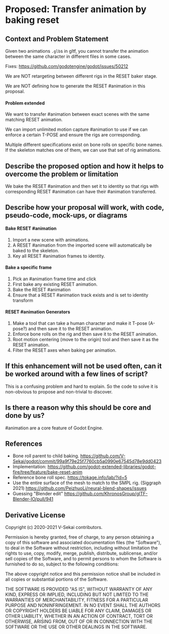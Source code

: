 # Proposed: Transfer animation by baking reset

## Context and Problem Statement

Given two animations `.glb`s in gltf, you cannot transfer the animation between the same character in different files in some cases.

Fixes: https://github.com/godotengine/godot/issues/50212

We are NOT retargeting between different rigs in the RESET baker stage.

We are NOT defining how to generate the RESET #animation in this proposal.

#### Problem extended

We want to transfer #animation between exact scenes with the same matching RESET animation.

We can import unlimited motion capture #animation to use if we can enforce a certain T-POSE and ensure the rigs are corresponding.

Multiple different specifications exist on bone rolls on specific bone names. If the skeleton matches one of them, we can use that set of rig animations.

## Describe the proposed option and how it helps to overcome the problem or limitation

We bake the RESET #animation and then set it to identity so that rigs with corresponding RESET #animation can have their #animation transferred.

## Describe how your proposal will work, with code, pseudo-code, mock-ups, or diagrams

#### Bake RESET #animation

1. Import a new scene with animations.
1. A RESET #animation from the imported scene will automatically be baked to the skeleton.
1. Key all RESET #animation frames to identity.

#### Bake a specific frame

1. Pick an #animation frame time and click
2. First bake any existing RESET animation.
3. Bake the RESET #animation
4. Ensure that a RESET #animation track exists and is set to identity transform

#### RESET #animation Generators

1. Make a tool that can take a human character and make it T-pose (A-pose?) and then save it to the RESET animation.
1. Enforce bone rolls on the rig and then save it to the RESET animation.
1. Root motion centering (move to the origin) tool and then save it as the RESET animation.
1. Filter the RESET axes when baking per animation.

## If this enhancement will not be used often, can it be worked around with a few lines of script?

This is a confusing problem and hard to explain. So the code to solve it is non-obvious to propose and non-trivial to discover.

## Is there a reason why this should be core and done by us?

#animation are a core feature of Godot Engine.

## References <!-- optional -->

- Bone roll parent to child baking. https://github.com/V-Sekai/godot/commit/99a9f79e25f7760cb5a0990e67545d78e9dd0423
- Implementation:
  https://github.com/godot-extended-libraries/godot-fire/tree/feature/bake-reset-anim
- Reference bone roll spec. https://tokage.info/lab/?id=5
- Use the entire surface of the mesh to match to the SMPL rig. (Siggraph 2021) https://github.com/PeizhuoLi/neural-blend-shapes/issues
- Guessing "Blender edit" https://github.com/KhronosGroup/glTF-Blender-IO/pull/941

## Derivative License

Copyright (c) 2020-2021 V-Sekai contributors.

Permission is hereby granted, free of charge, to any person obtaining a copy
of this software and associated documentation files (the "Software"), to deal
in the Software without restriction, including without limitation the rights
to use, copy, modify, merge, publish, distribute, sublicense, and/or sell
copies of the Software, and to permit persons to whom the Software is
furnished to do so, subject to the following conditions:

The above copyright notice and this permission notice shall be included in all
copies or substantial portions of the Software.

THE SOFTWARE IS PROVIDED "AS IS", WITHOUT WARRANTY OF ANY KIND, EXPRESS OR
IMPLIED, INCLUDING BUT NOT LIMITED TO THE WARRANTIES OF MERCHANTABILITY,
FITNESS FOR A PARTICULAR PURPOSE AND NONINFRINGEMENT. IN NO EVENT SHALL THE
AUTHORS OR COPYRIGHT HOLDERS BE LIABLE FOR ANY CLAIM, DAMAGES OR OTHER
LIABILITY, WHETHER IN AN ACTION OF CONTRACT, TORT OR OTHERWISE, ARISING FROM,
OUT OF OR IN CONNECTION WITH THE SOFTWARE OR THE USE OR OTHER DEALINGS IN THE
SOFTWARE.
